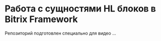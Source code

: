 # Работа с сущностями HL блоков в Bitrix Framework

Репозиторий подготовлен специально для видео ...
